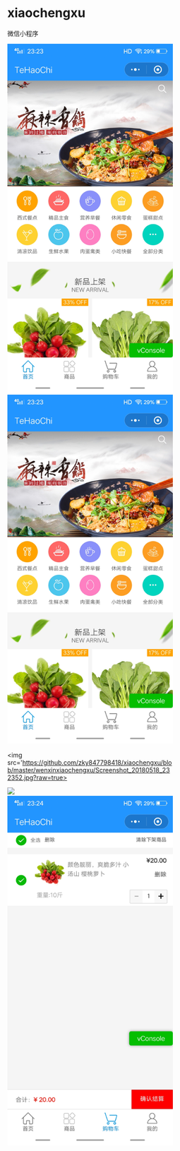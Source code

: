 # xiaochengxu
<p>微信小程序</p>

<div style='width:375px'>
<img src='https://github.com/zky847798418/xiaochengxu/blob/master/wenxinxiaochengxu/Screenshot_20180518_232336.jpg?raw=true'>

<img src='https://github.com/zky847798418/xiaochengxu/blob/master/wenxinxiaochengxu/Screenshot_20180518_232336.jpg?raw=true'>


<img src='https://github.com/zky847798418/xiaochengxu/blob/master/wenxinxiaochengxu/Screenshot_20180518_232352.jpg?raw=true>


<img src='https://github.com/zky847798418/xiaochengxu/blob/master/wenxinxiaochengxu/Screenshot_20180518_232355.jpg?raw=true'>


<img src='https://github.com/zky847798418/xiaochengxu/blob/master/wenxinxiaochengxu/Screenshot_20180518_232405.jpg?raw=true'>

</div>

